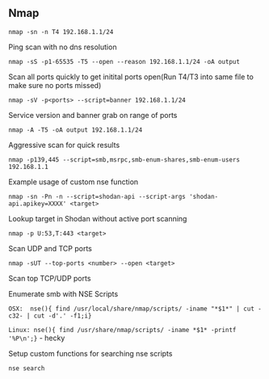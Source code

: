 ## Nmap

```nmap -sn -n T4 192.168.1.1/24```

Ping scan with no dns resolution

```nmap -sS -p1-65535 -T5 --open --reason 192.168.1.1/24 -oA output```

Scan all ports quickly to get initital ports open(Run T4/T3 into same file to make sure no ports missed)

```nmap -sV -p<ports> --script=banner 192.168.1.1/24```

Service version and banner grab on range of ports

```nmap -A -T5 -oA output 192.168.1.1/24```

Aggressive scan for quick results

```nmap -p139,445 --script=smb,msrpc,smb-enum-shares,smb-enum-users 192.168.1.1```

Example usage of custom nse function

```nmap -sn -Pn -n --script=shodan-api --script-args 'shodan-api.apikey=XXXX' <target>```

Lookup target in Shodan without active port scanning

```nmap -p U:53,T:443 <target>```

Scan UDP and TCP ports

```nmap -sUT --top-ports <number> --open <target>```

Scan top TCP/UDP ports

Enumerate smb with NSE Scripts

```OSX:  nse(){ find /usr/local/share/nmap/scripts/ -iname "*$1*" | cut -c32- | cut -d'.' -f1;i}```

```Linux: nse(){ find /usr/share/nmap/scripts/ -iname *$1* -printf '%P\n';}``` - hecky

Setup custom functions for searching nse scripts

```nse search```
